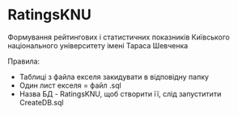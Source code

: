 ﻿
# RatingsKNU
Формування рейтингових і статистичних показників Київського національного університету імені Тараса Шевченка

Правила:
- Таблиці з файла екселя закидувати в відповідну папку
- Один лист екселя = файл .sql
- Назва БД - RatingsKNU, щоб створити її, слід запуститити CreateDB.sql